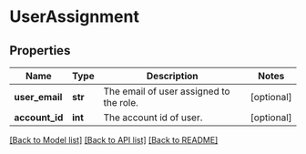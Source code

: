 # UserAssignment

## Properties
Name | Type | Description | Notes
------------ | ------------- | ------------- | -------------
**user_email** | **str** | The email of user assigned to the role. | [optional] 
**account_id** | **int** | The account id of user. | [optional] 

[[Back to Model list]](../README.md#documentation-for-models) [[Back to API list]](../README.md#documentation-for-api-endpoints) [[Back to README]](../README.md)

